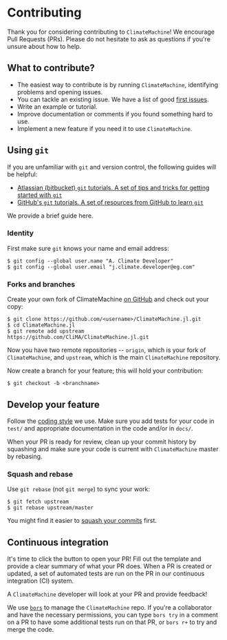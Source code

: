# Contributing

Thank you for considering contributing to `ClimateMachine`! We encourage Pull
Requests (PRs). Please do not hesitate to ask as questions if you're unsure
about how to help.

## What to contribute?

- The easiest way to contribute is by running `ClimateMachine`, identifying
problems and opening issues.
- You can tackle an existing issue. We have a list of good [first
issues](https://github.com/CliMA/ClimateMachine.jl/issues?q=is%3Aopen+is%3Aissue+label%3A%22good+first+issue%22).
- Write an example or tutorial.
- Improve documentation or comments if you found something hard to use.
- Implement a new feature if you need it to use `ClimateMachine`.

## Using `git`

If you are unfamiliar with `git` and version control, the following guides
will be helpful:

- [Atlassian (bitbucket) `git` tutorials. A set of tips and tricks for getting
  started with `git`](https://www.atlassian.com/git/tutorials)
- [GitHub's `git` tutorials. A set of resources from GitHub to learn `git`](https://try.github.io/)

We provide a brief guide here.

### Identity

First make sure `git` knows your name and email address:

```
$ git config --global user.name "A. Climate Developer"
$ git config --global user.email "j.climate.developer@eg.com"
```

### Forks and branches

Create your own fork of ClimateMachine [on
GitHub](https://github.com/CliMA/ClimateMachine.jl) and check out your copy:

```
$ git clone https://github.com/<username>/ClimateMachine.jl.git
$ cd ClimateMachine.jl
$ git remote add upstream https://github.com/CliMA/ClimateMachine.jl.git
```

Now you have two remote repositories -- `origin`, which is your fork of
`ClimateMachine`, and `upstream`, which is the main `ClimateMachine`
repository.

Now create a branch for your feature; this will hold your contribution:

```
$ git checkout -b <branchname>
```

## Develop your feature

Follow the [coding style](CodingStyle.md) we use. Make sure you add tests
for your code in `test/` and appropriate documentation in the code and/or
in `docs/`.

When your PR is ready for review, clean up your commit history by squashing
and make sure your code is current with `ClimateMachine` master by rebasing.

### Squash and rebase

Use `git rebase` (not `git merge`) to sync your work:
```
$ git fetch upstream
$ git rebase upstream/master
```
You might find it easier to [squash your
commits](https://github.com/edx/edx-platform/wiki/How-to-Rebase-a-Pull-Request#squash-your-changes)
first.

## Continuous integration

It's time to click the button to open your PR! Fill out the template and
provide a clear summary of what your PR does. When a PR is created or
updated, a set of automated tests are run on the PR in our continuous
integration (CI) system.

A `ClimateMachine` developer will look at your PR and provide feedback!

We use [`bors`](https://bors.tech/) to manage the `ClimateMachine` repo.
If you're a collaborator and have the necessary permissions, you can type
`bors try` in a comment on a PR to have some additional tests run on that
PR, or `bors r+` to try and merge the code.
